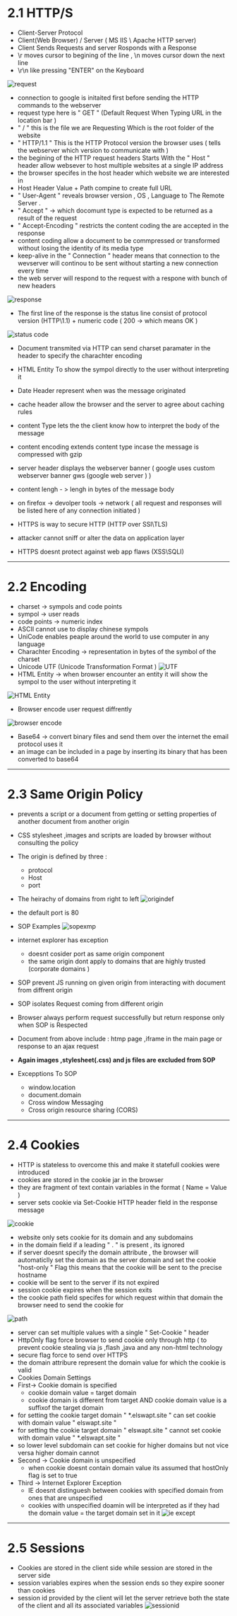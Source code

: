 # 2.1 HTTP/S
- Client-Server Protocol
- Client(Web Browser) / Server ( MS IIS \ Apache HTTP server)
- Client Sends Requests and server Rosponds with a Response
- \r moves cursor to begining of the line , \n moves cursor down the next line
- \r\n like pressing "ENTER" on the Keyboard

 ![request](https://github.com/Islamkafafy123/Ewapt/blob/main/pictures/request.jpeg)
- connection to google is initaited first before sending the HTTP commands to the webserver
- request type here is  " GET " (Default Request When Typing URL in the location bar )
-  " / " this is the file we are Requesting Which is the root folder of the website
-  " HTTP/1.1 " This is the HTTP Protocol version the browser uses ( tells the webserver which version to communicate with )
-  the begining of the  HTTP request headers  Starts With the  " Host " header  allow websever to host multiple websites at a single IP address
-  the browser specifes in the host header which website we are interested in
-  Host Header Value + Path compine to create full URL
-  " User-Agent " reveals browser version , OS , Language to The Remote Server .
-  " Accept " -> which docomunt type is expected to be returned as a result of the request
-  " Accept-Encoding " restricts the content coding the are accepted in the response
-  content coding allow a document to be commpressed or transformed without losing the identity of its media type
-  keep-alive in the " Connection " header means that connection to the wevserver will continou to be sent without starting a new connection every time
-  the web server will respond to the request with a respone with bunch of new headers

  ![response](https://github.com/Islamkafafy123/Ewapt/blob/main/pictures/response.jpeg)
-  The first line of the response is the status line consist of protocol version (HTTP\1.1) + numeric code ( 200 -> which means OK )

  
  ![status code](https://github.com/Islamkafafy123/Ewapt/blob/main/pictures/status%20code.jpeg)
-  Document transmited via HTTP can send charset paramater in the header to specify the charachter encoding
-  HTML Entity To show the sympol directly to the user without interpreting it 

-  Date Header represent when was the message originated
-  cache header allow the browser and the server to agree about caching rules
-  content Type lets the the client know how to interpret the body of the message
-  content encoding extends content type incase the message is compressed with gzip
-  server header displays the webserver banner ( google uses custom webserver banner gws (google web server ) )
-  content lengh - > lengh in bytes of the message body
-  on firefox -> devolper tools -> network ( all request and responses will be listed here of any connection initiated )
-  HTTPS is way to secure HTTP (HTTP over SSl\TLS)
-  attacker cannot sniff or alter the data on application layer
-  HTTPS doesnt protect against web app flaws (XSS\SQLI)
- ----------------------------------------------------------------------------------------------------------------------------------------

# 2.2 Encoding
- charset -> sympols and code points
- sympol -> user reads
- code points -> numeric index
- ASCII cannot use to display chinese sympols
- UniCode enables peaple around the world to use computer in any language
- Charachter Encoding -> representation in bytes of the symbol of the charset
- Unicode UTF (Unicode Transformation Format )
 ![UTF](https://github.com/Islamkafafy123/Ewapt/blob/main/pictures/UTF.jpeg)
- HTML Entity -> when browser encounter an entity it will show the sympol to the user without interpreting it
  
 ![HTML Entity](https://github.com/Islamkafafy123/Ewapt/blob/main/pictures/HTML%20Entities.jpeg)

 - Browser encode user request diffrently

![browser encode](https://github.com/Islamkafafy123/Ewapt/blob/main/pictures/Urlencodebrowsers.jpeg)

- Base64 -> convert binary files and send them over the internet the email protocol uses it
- an image can be included in a page by inserting its binary that has been converted to base64
-----------------------------------------------------------------------------------------------------

 # 2.3 Same Origin Policy
 - prevents a script or a document from getting or setting properties of another document  from another origin
 - CSS stylesheet ,images and scripts are loaded by browser without consulting the policy
 - The origin is defined by three :
   - protocol
   - Host
   - port
 - The heirachy of domains from right to left
![origindef](https://github.com/Islamkafafy123/Ewapt/blob/main/pictures/origindef.jpeg)
 - the default port is 80
 - SOP Examples
![sopexmp](https://github.com/Islamkafafy123/Ewapt/blob/main/pictures/sopexmp.jpeg)

 - internet explorer has exception
   - doesnt cosider port as same origin component
   - the same origin dont apply to domains that are highly trusted (corporate domains )
 - SOP prevent JS running on given origin from interacting with document from diffrent origin
 - SOP isolates Request coming from different origin
 - Browser always perform request successfully but return response only when SOP is Respected
 - Document from above include : htmp page ,iframe in the main page or response to an ajax request
 -  **Again images ,stylesheet(.css) and js files are excluded from SOP**
 -  Excepptions To SOP
    - window.location
    - document.domain
    - Cross window Messaging
    - Cross origin resource sharing (CORS)
  ------------------------------------------------------------------------------------------------------------------------------------------------
  
   # 2.4 Cookies
   - HTTP is stateless to overcome this and make it statefull cookies were introduced
   - cookies are stored in the cookie jar in the browser
   - they are fragment of text contain variables in the format ( Name = Value )
   - server sets cookie via Set-Cookie HTTP header field in the response message
     
  ![cookie](https://github.com/Islamkafafy123/Ewapt/blob/main/pictures/cookie.jpeg)   
   - website only sets cookie for its domain and any subdomains
   - in the domain field if a leading " . " is present , its ignored
   - if server doesnt specify the domain attribute , the browser will automaticlly set the domain as the server domain and set the cookie "host-only " Flag this means that the cookie will be sent to the precise hostname
   - cookie will be sent to the server if its not expired
   - session cookie expires when the session exits
   - the cookie path field specifes for which request within that domain the browser need to send the cookie for
     
![path](https://github.com/Islamkafafy123/Ewapt/blob/main/pictures/path.jpeg) 

   - server can set multiple values with a single " Set-Cookie " header
   - HttpOnly flag force browser to send cookie only through http ( to prevent cookie stealing via js ,flash ,java and any non-html technology
   - secure flag force to send over HTTPS
   - the domain attribure represent the domain value for which the cookie is valid
   - Cookies Domain Settings
   - First-> Cookie domain is specified
      - cookie domain value = target domain
      - cookie domain is different from target AND cookie domain value is a suffixof the target domain
   - for setting the cookie target domain " *.elswapt.site " can set cookie with domain value " elswapt.site "
   - for setting the cookie target domain  " elswapt.site " cannot set cookie with domain value " *.elswapt.site "
   - so lower level subdomain can set cookie for higher domains but not vice versa higher domain cannot
   - Second -> Cookie domain is unspecified
     - when cookie doesnt contain domain value its assumed that hostOnly flag is set to true
   - Third -> Internet Explorer Exception
     - IE doesnt distinguesh between cookies with specified domain from ones that are unspecified
     - cookies with unspecified doamin will be interpreted as if they had the domain value = the target domain set in it
  ![ie except](https://github.com/Islamkafafy123/Ewapt/blob/main/pictures/ie%20exception.jpeg)
------------------------------------------------------------------------------------------------------------------------------

  # 2.5 Sessions
  - Cookies are stored in the client side while session are stored in the server side
  - session variables expires when the session ends so they expire sooner than cookies
  - session id provided by the client will let the server retrieve both the state of the client and all its associated variables
  ![sessionid](https://github.com/Islamkafafy123/Ewapt/blob/main/pictures/sessionid.jpeg)
  
   

